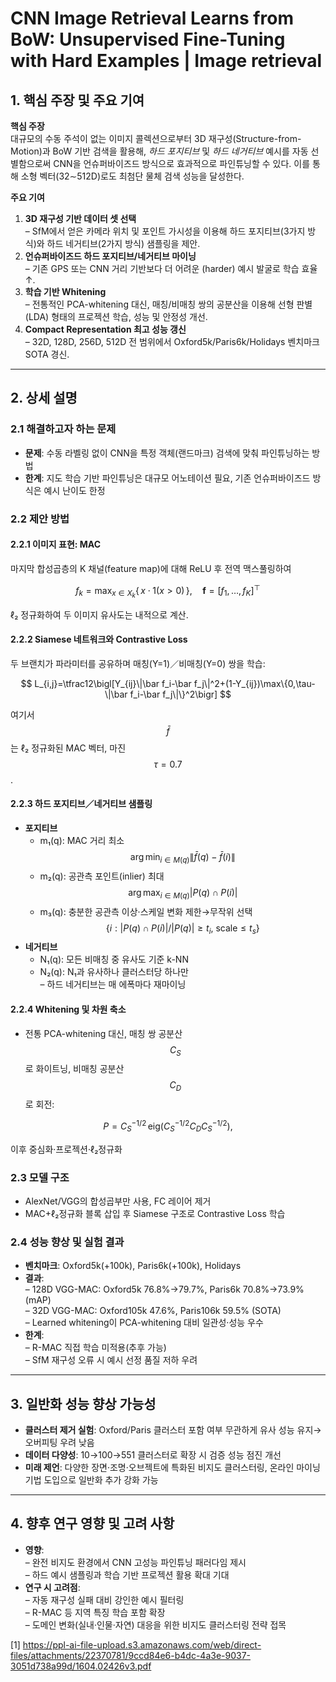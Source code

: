 # CNN Image Retrieval Learns from BoW: Unsupervised Fine-Tuning with Hard Examples | Image retrieval

## 1. 핵심 주장 및 주요 기여
**핵심 주장**  
대규모의 수동 주석이 없는 이미지 콜렉션으로부터 3D 재구성(Structure-from-Motion)과 BoW 기반 검색을 활용해, *하드 포지티브* 및 *하드 네거티브* 예시를 자동 선별함으로써 CNN을 언슈퍼바이즈드 방식으로 효과적으로 파인튜닝할 수 있다. 이를 통해 소형 벡터(32∼512D)로도 최첨단 물체 검색 성능을 달성한다.

**주요 기여**  
1. **3D 재구성 기반 데이터 셋 선택**  
   – SfM에서 얻은 카메라 위치 및 포인트 가시성을 이용해 하드 포지티브(3가지 방식)와 하드 네거티브(2가지 방식) 샘플링을 제안.  
2. **언슈퍼바이즈드 하드 포지티브/네거티브 마이닝**  
   – 기존 GPS 또는 CNN 거리 기반보다 더 어려운 (harder) 예시 발굴로 학습 효율↑.  
3. **학습 기반 Whitening**  
   – 전통적인 PCA-whitening 대신, 매칭/비매칭 쌍의 공분산을 이용해 선형 판별(LDA) 형태의 프로젝션 학습, 성능 및 안정성 개선.  
4. **Compact Representation 최고 성능 갱신**  
   – 32D, 128D, 256D, 512D 전 범위에서 Oxford5k/Paris6k/Holidays 벤치마크 SOTA 경신.

***

## 2. 상세 설명

### 2.1 해결하고자 하는 문제  
- **문제**: 수동 라벨링 없이 CNN을 특정 객체(랜드마크) 검색에 맞춰 파인튜닝하는 방법  
- **한계**: 지도 학습 기반 파인튜닝은 대규모 어노테이션 필요, 기존 언슈퍼바이즈드 방식은 예시 난이도 한정

### 2.2 제안 방법

#### 2.2.1 이미지 표현: MAC  
마지막 합성곱층의 K 채널(feature map)에 대해 ReLU 후 전역 맥스풀링하여  

$$
f_k = \max_{x\in X_k} \{\,x \cdot 1(x>0)\,\},\quad \mathbf{f}=[f_1,\dots,f_K]^\top
$$  

ℓ₂ 정규화하여 두 이미지 유사도는 내적으로 계산.

#### 2.2.2 Siamese 네트워크와 Contrastive Loss  
두 브랜치가 파라미터를 공유하며 매칭(Y=1)／비매칭(Y=0) 쌍을 학습:  

$$
L_{i,j}=\tfrac12\bigl[Y_{ij}\|\bar f_i-\bar f_j\|^2+(1-Y_{ij})\max\{0,\tau-\|\bar f_i-\bar f_j\|\}^2\bigr]
$$  

여기서 $$\bar f$$는 ℓ₂ 정규화된 MAC 벡터, 마진 $$\tau=0.7$$.

#### 2.2.3 하드 포지티브／네거티브 샘플링  
- **포지티브**  
  - m₁(q): MAC 거리 최소  
    $$\arg\min_{i\in M(q)}\|\bar f(q)-\bar f(i)\|$$  
  - m₂(q): 공관측 포인트(inlier) 최대  
    $$\arg\max_{i\in M(q)}|P(q)\cap P(i)|$$  
  - m₃(q): 충분한 공관측 이상·스케일 변화 제한→무작위 선택  
    $$\{i:|P(q)\cap P(i)|/|P(q)|\ge t_i,\ \mathrm{scale}\le t_s\}$$  
- **네거티브**  
  - N₁(q): 모든 비매칭 중 유사도 기준 k-NN  
  - N₂(q): N₁과 유사하나 클러스터당 하나만  
  – 하드 네거티브는 매 에폭마다 재마이닝

#### 2.2.4 Whitening 및 차원 축소  
- 전통 PCA-whitening 대신, 매칭 쌍 공분산 $$C_S$$로 화이트닝, 비매칭 공분산 $$C_D$$로 회전:  
  
$$
  P = C_S^{-1/2}\,\mathrm{eig}(C_S^{-1/2}C_D C_S^{-1/2}),
  $$  
  
이후 중심화·프로젝션·ℓ₂정규화

### 2.3 모델 구조  
- AlexNet/VGG의 합성곱부만 사용, FC 레이어 제거  
- MAC+ℓ₂정규화 블록 삽입 후 Siamese 구조로 Contrastive Loss 학습

### 2.4 성능 향상 및 실험 결과  
- **벤치마크**: Oxford5k(+100k), Paris6k(+100k), Holidays  
- **결과**:  
  – 128D VGG-MAC: Oxford5k 76.8%→79.7%, Paris6k 70.8%→73.9% (mAP)  
  – 32D VGG-MAC: Oxford105k 47.6%, Paris106k 59.5% (SOTA)  
  – Learned whitening이 PCA-whitening 대비 일관성·성능 우수  
- **한계**:  
  – R-MAC 직접 학습 미적용(추후 가능)  
  – SfM 재구성 오류 시 예시 선정 품질 저하 우려

***

## 3. 일반화 성능 향상 가능성  
- **클러스터 제거 실험**: Oxford/Paris 클러스터 포함 여부 무관하게 유사 성능 유지→오버피팅 우려 낮음  
- **데이터 다양성**: 10→100→551 클러스터로 확장 시 검증 성능 점진 개선  
- **미래 제언**: 다양한 장면·조명·오브젝트에 특화된 비지도 클러스터링, 온라인 마이닝 기법 도입으로 일반화 추가 강화 가능

***

## 4. 향후 연구 영향 및 고려 사항  
- **영향**:  
  – 완전 비지도 환경에서 CNN 고성능 파인튜닝 패러다임 제시  
  – 하드 예시 샘플링과 학습 기반 프로젝션 활용 확대 기대  
- **연구 시 고려점**:  
  – 자동 재구성 실패 대비 강인한 예시 필터링  
  – R-MAC 등 지역 특징 학습 포함 확장  
  – 도메인 변화(실내·인물·자연) 대응을 위한 비지도 클러스터링 전략 접목

[1] https://ppl-ai-file-upload.s3.amazonaws.com/web/direct-files/attachments/22370781/9ccd84e6-b4dc-4a3e-9037-3051d738a99d/1604.02426v3.pdf
